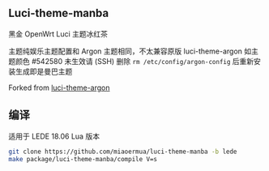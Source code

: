 ## Luci-theme-manba

黑金 OpenWrt Luci 主题冰红茶

主题纯娱乐主题配置和 Argon 主题相同，不太兼容原版 luci-theme-argon 如主题颜色 #542580 未生效请 (SSH) 删除 `rm /etc/config/argon-config` 后重新安装生成即是曼巴主题

Forked from [luci-theme-argon](https://github.com/jerrykuku/luci-theme-argon)

## 编译

适用于 LEDE 18.06 Lua 版本

```bash
git clone https://github.com/miaoermua/luci-theme-manba -b lede
make package/luci-theme-manba/compile V=s
```
